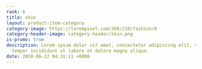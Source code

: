 ```yaml
---
rank: 6
title: skin
layout: product-item-category
category-image: https://lorempixel.com/360/210/fashion/8
category-header-image: category-header/skin.png
is-promo: true
description: Lorem ipsum dolor sit amet, consectetur adipiscing elit, sed do eiusmod
  tempor incididunt ut labore et dolore magna aliqua.
date: 2018-06-27 04:31:11 +0000
---
```


